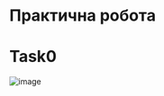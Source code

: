 # Практична робота


# Task0

![image](https://user-images.githubusercontent.com/86980843/124510052-bd64ac80-dddb-11eb-8a0c-70ba992f78a2.png)
